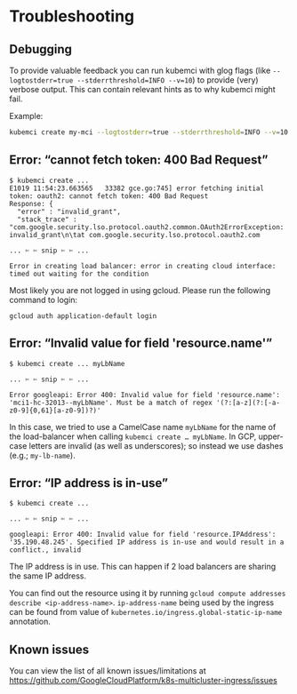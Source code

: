 # Troubleshooting

## Debugging
To provide valuable feedback you can run kubemci with glog flags (like
`--logtostderr=true --stderrthreshold=INFO --v=10`) to provide (very) verbose
output. This can contain relevant hints as to why kubemci might fail.

Example:

```bash
kubemci create my-mci --logtostderr=true --stderrthreshold=INFO --v=10 --ingress=example.yaml --gcp-project=myproj --kubeconf=config.yaml
```

## Error: “cannot fetch token: 400 Bad Request”

```
$ kubemci create ...
E1019 11:54:23.663565   33382 gce.go:745] error fetching initial token: oauth2: cannot fetch token: 400 Bad Request
Response: {
  "error" : "invalid_grant",
  "stack_trace" : "com.google.security.lso.protocol.oauth2.common.OAuth2ErrorException: invalid_grant\n\tat com.google.security.lso.protocol.oauth2.com

... ✄ ✄ snip ✄ ✄ ...

Error in creating load balancer: error in creating cloud interface: timed out waiting for the condition
```

Most likely you are not logged in using gcloud. Please run the following command to login:
```
gcloud auth application-default login
```

## Error: “Invalid value for field 'resource.name'”

```
$ kubemci create ... myLbName

... ✄ ✄ snip ✄ ✄ ...

Error googleapi: Error 400: Invalid value for field 'resource.name': 'mci1-hc-32013--myLbName'. Must be a match of regex '(?:[a-z](?:[-a-z0-9]{0,61}[a-z0-9])?)'
```

In this case, we tried to use a CamelCase name `myLbName` for the name of the load-balancer when calling `kubemci create … myLbName`. In GCP, upper-case letters are invalid (as well as underscores); so instead we use dashes (e.g.; `my-lb-name`).

## Error: “IP address is in-use”

```
$ kubemci create ...

... ✄ ✄ snip ✄ ✄ ...

googleapi: Error 400: Invalid value for field 'resource.IPAddress': '35.190.48.245'. Specified IP address is in-use and would result in a conflict., invalid
```

The IP address is in use. This can happen if 2 load balancers are sharing the same IP address.

You can find out the resource using it by running `gcloud compute addresses describe <ip-address-name>`.
`ip-address-name` being used by the ingress can be found from value of
`kubernetes.io/ingress.global-static-ip-name` annotation.

## Known issues

You can view the list of all known issues/limitations at https://github.com/GoogleCloudPlatform/k8s-multicluster-ingress/issues
